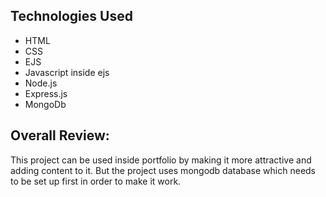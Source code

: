 ## Technologies Used
- HTML
- CSS
- EJS
- Javascript inside ejs
- Node.js
- Express.js
- MongoDb

## Overall Review:
This project can be used inside portfolio by making it more attractive and adding content to it. But the project uses mongodb database which needs to be set up first in order to make it work.